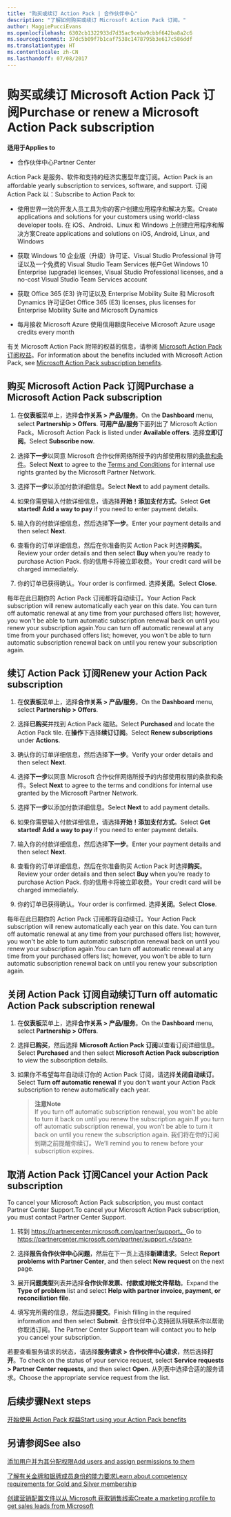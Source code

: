 ```yaml
---
title: "购买或续订 Action Pack | 合作伙伴中心"
description: "了解如何购买或续订 Microsoft Action Pack 订阅。"
author: MaggiePucciEvans
ms.openlocfilehash: 6302cb1322933d7d35ac9ceba9cbbf642ba8a2c6
ms.sourcegitcommit: 37dc5b09f7b1caf7538c1478795b3e617c586ddf
ms.translationtype: HT
ms.contentlocale: zh-CN
ms.lasthandoff: 07/08/2017
---
```

# <a name="purchase-or-renew-a-microsoft-action-pack-subscription"></a><span data-ttu-id="6dca3-103">购买或续订 Microsoft Action Pack 订阅</span><span class="sxs-lookup"><span data-stu-id="6dca3-103">Purchase or renew a Microsoft Action Pack subscription</span></span>

**<span data-ttu-id="6dca3-104">适用于</span><span class="sxs-lookup"><span data-stu-id="6dca3-104">Applies to</span></span>**

-  <span data-ttu-id="6dca3-105">合作伙伴中心</span><span class="sxs-lookup"><span data-stu-id="6dca3-105">Partner Center</span></span>


<span data-ttu-id="6dca3-106">Action Pack 是服务、软件和支持的经济实惠型年度订阅。</span><span class="sxs-lookup"><span data-stu-id="6dca3-106">Action Pack is an affordable yearly subscription to services, software, and support.</span></span> <span data-ttu-id="6dca3-107">订阅 Action Pack 以：</span><span class="sxs-lookup"><span data-stu-id="6dca3-107">Subscribe to Action Pack to:</span></span>

- <span data-ttu-id="6dca3-108">使用世界一流的开发人员工具为你的客户创建应用程序和解决方案。</span><span class="sxs-lookup"><span data-stu-id="6dca3-108">Create applications and solutions for your customers using world-class developer tools.</span></span> <span data-ttu-id="6dca3-109">在 iOS、Android、Linux 和 Windows 上创建应用程序和解决方案</span><span class="sxs-lookup"><span data-stu-id="6dca3-109">Create applications and solutions on iOS, Android, Linux, and Windows</span></span> 

- <span data-ttu-id="6dca3-110">获取 Windows 10 企业版（升级）许可证、Visual Studio Professional 许可证以及一个免费的 Visual Studio Team Services 帐户</span><span class="sxs-lookup"><span data-stu-id="6dca3-110">Get Windows 10 Enterprise (upgrade) licenses, Visual Studio Professional licenses, and a no-cost Visual Studio Team Services account</span></span> 

- <span data-ttu-id="6dca3-111">获取 Office 365 (E3) 许可证以及 Enterprise Mobility Suite 和 Microsoft Dynamics 许可证</span><span class="sxs-lookup"><span data-stu-id="6dca3-111">Get Office 365 (E3) licenses, plus licenses for Enterprise Mobility Suite and Microsoft Dynamics</span></span> 

- <span data-ttu-id="6dca3-112">每月接收 Microsoft Azure 使用信用额度</span><span class="sxs-lookup"><span data-stu-id="6dca3-112">Receive Microsoft Azure usage credits every month</span></span>

<span data-ttu-id="6dca3-113">有关 Microsoft Action Pack 附带的权益的信息，请参阅 [Microsoft Action Pack 订阅权益](mpn-action-pack-subscription-benefits.md)。</span><span class="sxs-lookup"><span data-stu-id="6dca3-113">For information about the benefits included with Microsoft Action Pack, see [Microsoft Action Pack subscription benefits](mpn-action-pack-subscription-benefits.md).</span></span> 


## <a name="purchase-a-microsoft-action-pack-subscription"></a><span data-ttu-id="6dca3-114">购买 Microsoft Action Pack 订阅</span><span class="sxs-lookup"><span data-stu-id="6dca3-114">Purchase a Microsoft Action Pack subscription</span></span>

1. <span data-ttu-id="6dca3-115">在**仪表板**菜单上，选择**合作关系 > 产品/服务**。</span><span class="sxs-lookup"><span data-stu-id="6dca3-115">On the **Dashboard** menu, select **Partnership > Offers**.</span></span> <span data-ttu-id="6dca3-116">**可用产品/服务**下面列出了 Microsoft Action Pack。</span><span class="sxs-lookup"><span data-stu-id="6dca3-116">Microsoft Action Pack is listed under **Available offers**.</span></span> <span data-ttu-id="6dca3-117">选择**立即订阅**。</span><span class="sxs-lookup"><span data-stu-id="6dca3-117">Select **Subscribe now**.</span></span> 

2. <span data-ttu-id="6dca3-118">选择**下一步**以同意 Microsoft 合作伙伴网络所授予的内部使用权限的[条款和条件](https://go.microsoft.com/fwlink/?linkid=842232)。</span><span class="sxs-lookup"><span data-stu-id="6dca3-118">Select **Next** to agree to the [Terms and Conditions](https://go.microsoft.com/fwlink/?linkid=842232) for internal use rights granted by the Microsoft Partner Network.</span></span>  

3. <span data-ttu-id="6dca3-119">选择**下一步**以添加付款详细信息。</span><span class="sxs-lookup"><span data-stu-id="6dca3-119">Select **Next** to add payment details.</span></span> 

4. <span data-ttu-id="6dca3-120">如果你需要输入付款详细信息，请选择**开始！添加支付方式**。</span><span class="sxs-lookup"><span data-stu-id="6dca3-120">Select **Get started! Add a way to pay** if you need to enter payment details.</span></span> 

5. <span data-ttu-id="6dca3-121">输入你的付款详细信息，然后选择**下一步**。</span><span class="sxs-lookup"><span data-stu-id="6dca3-121">Enter your payment details and then select **Next**.</span></span>

6. <span data-ttu-id="6dca3-122">查看你的订单详细信息，然后在你准备购买 Action Pack 时选择**购买**。</span><span class="sxs-lookup"><span data-stu-id="6dca3-122">Review your order details and then select **Buy** when you’re ready to purchase Action Pack.</span></span> <span data-ttu-id="6dca3-123">你的信用卡将被立即收费。</span><span class="sxs-lookup"><span data-stu-id="6dca3-123">Your credit card will be charged immediately.</span></span>

7. <span data-ttu-id="6dca3-124">你的订单已获得确认。</span><span class="sxs-lookup"><span data-stu-id="6dca3-124">Your order is confirmed.</span></span> <span data-ttu-id="6dca3-125">选择**关闭**。</span><span class="sxs-lookup"><span data-stu-id="6dca3-125">Select **Close**.</span></span>

<span data-ttu-id="6dca3-126">每年在此日期你的 Action Pack 订阅都将自动续订。</span><span class="sxs-lookup"><span data-stu-id="6dca3-126">Your Action Pack subscription will renew automatically each year on this date.</span></span> <span data-ttu-id="6dca3-127">You can turn off automatic renewal at any time from your purchased offers list; however, you won't be able to turn automatic subscription renewal back on until you renew your subscription again.</span><span class="sxs-lookup"><span data-stu-id="6dca3-127">You can turn off automatic renewal at any time from your purchased offers list; however, you won't be able to turn automatic subscription renewal back on until you renew your subscription again.</span></span> 


## <a name="renew-your-action-pack-subscription"></a><span data-ttu-id="6dca3-128">续订 Action Pack 订阅</span><span class="sxs-lookup"><span data-stu-id="6dca3-128">Renew your Action Pack subscription</span></span>

1. <span data-ttu-id="6dca3-129">在**仪表板**菜单上，选择**合作关系 > 产品/服务**。</span><span class="sxs-lookup"><span data-stu-id="6dca3-129">On the **Dashboard** menu, select **Partnership > Offers**.</span></span>  

2. <span data-ttu-id="6dca3-130">选择**已购买**并找到 Action Pack 磁贴。</span><span class="sxs-lookup"><span data-stu-id="6dca3-130">Select **Purchased** and locate the Action Pack tile.</span></span> <span data-ttu-id="6dca3-131">在**操作**下选择**续订订阅**。</span><span class="sxs-lookup"><span data-stu-id="6dca3-131">Select **Renew subscriptions** under **Actions**.</span></span>  

3. <span data-ttu-id="6dca3-132">确认你的订单详细信息，然后选择**下一步**。</span><span class="sxs-lookup"><span data-stu-id="6dca3-132">Verify your order details and then select **Next**.</span></span>

4. <span data-ttu-id="6dca3-133">选择**下一步**以同意 Microsoft 合作伙伴网络所授予的内部使用权限的条款和条件。</span><span class="sxs-lookup"><span data-stu-id="6dca3-133">Select **Next** to agree to the terms and conditions for internal use granted by the Microsoft Partner Network.</span></span>  

5. <span data-ttu-id="6dca3-134">选择**下一步**以添加付款详细信息。</span><span class="sxs-lookup"><span data-stu-id="6dca3-134">Select **Next** to add payment details.</span></span> 

6. <span data-ttu-id="6dca3-135">如果你需要输入付款详细信息，请选择**开始！添加支付方式**。</span><span class="sxs-lookup"><span data-stu-id="6dca3-135">Select **Get started! Add a way to pay** if you need to enter payment details.</span></span> 

7. <span data-ttu-id="6dca3-136">输入你的付款详细信息，然后选择**下一步**。</span><span class="sxs-lookup"><span data-stu-id="6dca3-136">Enter your payment details and then select **Next**.</span></span>

8. <span data-ttu-id="6dca3-137">查看你的订单详细信息，然后在你准备购买 Action Pack 时选择**购买**。</span><span class="sxs-lookup"><span data-stu-id="6dca3-137">Review your order details and then select **Buy** when you’re ready to purchase Action Pack.</span></span> <span data-ttu-id="6dca3-138">你的信用卡将被立即收费。</span><span class="sxs-lookup"><span data-stu-id="6dca3-138">Your credit card will be charged immediately.</span></span>

9. <span data-ttu-id="6dca3-139">你的订单已获得确认。</span><span class="sxs-lookup"><span data-stu-id="6dca3-139">Your order is confirmed.</span></span> <span data-ttu-id="6dca3-140">选择**关闭**。</span><span class="sxs-lookup"><span data-stu-id="6dca3-140">Select **Close**.</span></span>

<span data-ttu-id="6dca3-141">每年在此日期你的 Action Pack 订阅都将自动续订。</span><span class="sxs-lookup"><span data-stu-id="6dca3-141">Your Action Pack subscription will renew automatically each year on this date.</span></span> <span data-ttu-id="6dca3-142">You can turn off automatic renewal at any time from your purchased offers list; however, you won't be able to turn automatic subscription renewal back on until you renew your subscription again.</span><span class="sxs-lookup"><span data-stu-id="6dca3-142">You can turn off automatic renewal at any time from your purchased offers list; however, you won't be able to turn automatic subscription renewal back on until you renew your subscription again.</span></span> 


## <a name="turn-off-automatic-action-pack-subscription-renewal"></a><span data-ttu-id="6dca3-143">关闭 Action Pack 订阅自动续订</span><span class="sxs-lookup"><span data-stu-id="6dca3-143">Turn off automatic Action Pack subscription renewal</span></span>

1. <span data-ttu-id="6dca3-144">在**仪表板**菜单上，选择**合作关系 > 产品/服务**。</span><span class="sxs-lookup"><span data-stu-id="6dca3-144">On the **Dashboard** menu, select **Partnership > Offers**.</span></span> 

2. <span data-ttu-id="6dca3-145">选择**已购买**，然后选择 **Microsoft Action Pack 订阅**以查看订阅详细信息。</span><span class="sxs-lookup"><span data-stu-id="6dca3-145">Select **Purchased** and then select **Microsoft Action Pack subscription** to view the subscription details.</span></span> 

3. <span data-ttu-id="6dca3-146">如果你不希望每年自动续订你的 Action Pack 订阅，请选择**关闭自动续订**。</span><span class="sxs-lookup"><span data-stu-id="6dca3-146">Select **Turn off automatic renewal** if you don't want your Action Pack subscription to renew automatically each year.</span></span> 

    >**<span data-ttu-id="6dca3-147">注意</span><span class="sxs-lookup"><span data-stu-id="6dca3-147">Note</span></span>**<br>
    <span data-ttu-id="6dca3-148">If you turn off automatic subscription renewal, you won’t be able to turn it back on until you renew the subscription again.</span><span class="sxs-lookup"><span data-stu-id="6dca3-148">If you turn off automatic subscription renewal, you won’t be able to turn it back on until you renew the subscription again.</span></span> <span data-ttu-id="6dca3-149">我们将在你的订阅到期之前提醒你续订。</span><span class="sxs-lookup"><span data-stu-id="6dca3-149">We’ll remind you to renew before your subscription expires.</span></span>


## <a name="cancel-your-action-pack-subscription"></a><span data-ttu-id="6dca3-150">取消 Action Pack 订阅</span><span class="sxs-lookup"><span data-stu-id="6dca3-150">Cancel your Action Pack subscription</span></span>

<span data-ttu-id="6dca3-151">To cancel your Microsoft Action Pack subscription, you must contact Partner Center Support.</span><span class="sxs-lookup"><span data-stu-id="6dca3-151">To cancel your Microsoft Action Pack subscription, you must contact Partner Center Support.</span></span>

1. <span data-ttu-id="6dca3-152">转到 https://partnercenter.microsoft.com/partner/support。</span><span class="sxs-lookup"><span data-stu-id="6dca3-152">Go to https://partnercenter.microsoft.com/partner/support.</span></span>

2. <span data-ttu-id="6dca3-153">选择**报告合作伙伴中心问题**，然后在下一页上选择**新建请求**。</span><span class="sxs-lookup"><span data-stu-id="6dca3-153">Select **Report problems with Partner Center**, and then select **New request** on the next page.</span></span>

3. <span data-ttu-id="6dca3-154">展开**问题类型**列表并选择**合作伙伴发票、付款或对帐文件帮助**。</span><span class="sxs-lookup"><span data-stu-id="6dca3-154">Expand the **Type of problem** list and select **Help with partner invoice, payment, or reconciliation file**.</span></span> 

4. <span data-ttu-id="6dca3-155">填写完所需的信息，然后选择**提交**。</span><span class="sxs-lookup"><span data-stu-id="6dca3-155">Finish filling in the required information and then select **Submit**.</span></span> <span data-ttu-id="6dca3-156">合作伙伴中心支持团队将联系你以帮助你取消订阅。</span><span class="sxs-lookup"><span data-stu-id="6dca3-156">The Partner Center Support team will contact you to help you cancel your subscription.</span></span>

<span data-ttu-id="6dca3-157">若要查看服务请求的状态，请选择**服务请求 > 合作伙伴中心请求**，然后选择**打开**。</span><span class="sxs-lookup"><span data-stu-id="6dca3-157">To check on the status of your service request, select **Service requests > Partner Center requests**, and then select **Open**.</span></span> <span data-ttu-id="6dca3-158">从列表中选择合适的服务请求。</span><span class="sxs-lookup"><span data-stu-id="6dca3-158">Choose the appropriate service request from the list.</span></span>  

 
## <a name="next-steps"></a><span data-ttu-id="6dca3-159">后续步骤</span><span class="sxs-lookup"><span data-stu-id="6dca3-159">Next steps</span></span>

[<span data-ttu-id="6dca3-160">开始使用 Action Pack 权益</span><span class="sxs-lookup"><span data-stu-id="6dca3-160">Start using your Action Pack benefits</span></span>](manage-your-partner-network-benefits.md)


## <a name="see-also"></a><span data-ttu-id="6dca3-161">另请参阅</span><span class="sxs-lookup"><span data-stu-id="6dca3-161">See also</span></span>

[<span data-ttu-id="6dca3-162">添加用户并为其分配权限</span><span class="sxs-lookup"><span data-stu-id="6dca3-162">Add users and assign permissions to them</span></span>](create-user-accounts-and-set-permissions.md)

[<span data-ttu-id="6dca3-163">了解有关金牌和银牌成员身份的能力要求</span><span class="sxs-lookup"><span data-stu-id="6dca3-163">Learn about competency requirements for Gold and Silver membership</span></span>](learn-about-competencies.md)

[<span data-ttu-id="6dca3-164">创建营销配置文件以从 Microsoft 获取销售线索</span><span class="sxs-lookup"><span data-stu-id="6dca3-164">Create a marketing profile to get sales leads from Microsoft</span></span>](create-a-marketing-profile.md)



